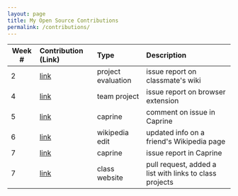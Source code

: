 ```yaml
---
layout: page
title: My Open Source Contributions
permalink: /contributions/
---
```


<!-- 
Type of the contribution should be "Wikipedia edit", "OpenStreet Map feature", "Documentation", "Course website", "Blog", 
"Browse Add-on", etc. 

The description should include a brief summary of what you did. 

Replace the first row with your contribution. 

--> 





| Week #       | Contribution (Link)  | Type  | Description | 
|---|:---|:---|:---| 
|  2   |  [link](https://github.com/nyu-ossd-s19/angie1313-weekly/issues/3)   |  project evaluation   |   issue report on classmate's wiki   |
|  4   |  [link](https://github.com/nyu-ossd-s19/Joannify/issues/12)   |  team project   |   issue report on browser extension   |
|  5   |  [link](https://github.com/sindresorhus/caprine/issues/712)   |  caprine   |   comment on issue in Caprine   |
|  6   |  [link](https://en.wikipedia.org/w/index.php?title=Colin_Huggins&oldid=889469394)   |   wikipedia edit   |  updated info on a friend's Wikipedia page   |
|  7   |  [link](https://github.com/sindresorhus/caprine/issues/832)   |  caprine   |   issue report in Caprine   |
|  7   |  [link](https://github.com/joannakl/ossd_s19/pull/5)   |  class website   |  pull request, added a list with links to class projects   |
